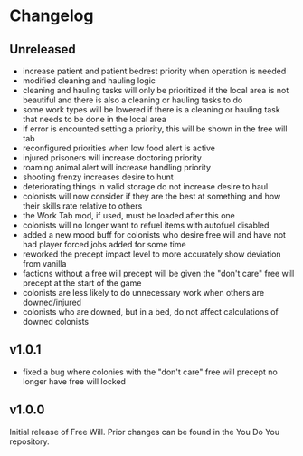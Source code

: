 # Changelog

## Unreleased

  - increase patient and patient bedrest priority when operation is needed
  - modified cleaning and hauling logic
  - cleaning and hauling tasks will only be prioritized if the local area is not
    beautiful and there is also a cleaning or hauling tasks to do
  - some work types will be lowered if there is a cleaning or hauling task that
    needs to be done in the local area
  - if error is encounted setting a priority, this will be shown in the free
    will tab
  - reconfigured priorities when low food alert is active
  - injured prisoners will increase doctoring priority
  - roaming animal alert will increase handling priority
  - shooting frenzy increases desire to hunt
  - deteriorating things in valid storage do not increase desire to haul
  - colonists will now consider if they are the best at something and how their
    skills rate relative to others
  - the Work Tab mod, if used, must be loaded after this one
  - colonists will no longer want to refuel items with autofuel disabled
  - added a new mood buff for colonists who desire free will and have not had
    player forced jobs added for some time
  - reworked the precept impact level to more accurately show deviation from
    vanilla
  - factions without a free will precept will be given the "don't care" free
    will precept at the start of the game
  - colonists are less likely to do unnecessary work when others are
    downed/injured
  - colonists who are downed, but in a bed, do not affect calculations of downed
    colonists

## v1.0.1

  - fixed a bug where colonies with the "don't care" free will precept no longer
    have free will locked

## v1.0.0

Initial release of Free Will. Prior changes can be found in the You Do You
repository.